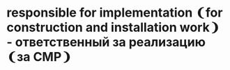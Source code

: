 # responsible for implementation ❨for construction and installation work❩ - ответственный за реализацию ❨за СМР❩
